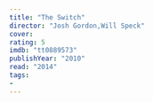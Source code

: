 ```yaml
---
title: "The Switch"
director: "Josh Gordon,Will Speck"
cover: 
rating: 5
imdb: "tt0889573"
publishYear: "2010"
read: "2014"
tags:
- 
---
```

